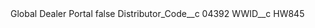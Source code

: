 <?xml version="1.0" encoding="UTF-8"?>
<CustomMetadata xmlns="http://soap.sforce.com/2006/04/metadata" xmlns:xsi="http://www.w3.org/2001/XMLSchema-instance" xmlns:xsd="http://www.w3.org/2001/XMLSchema">
    <label>Global Dealer Portal</label>
    <protected>false</protected>
    <values>
        <field>Distributor_Code__c</field>
        <value xsi:type="xsd:string">04392</value>
    </values>
    <values>
        <field>WWID__c</field>
        <value xsi:type="xsd:string">HW845</value>
    </values>
</CustomMetadata>
